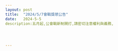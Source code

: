 ```yaml
---
layout: post
title:  "2024/5/7會戰獎懲公告"
date:   2024-5-5
description:五月起,公會戰新制開打,請密切注意權利與義務,




---
```

